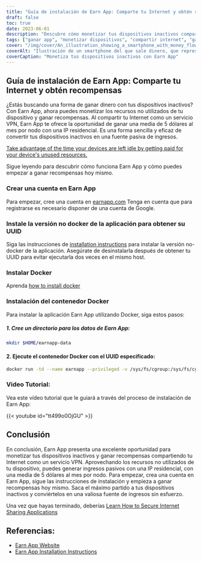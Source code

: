 ```yaml
---
title: "Guía de instalación de Earn App: Comparte tu Internet y obtén recompensas"
draft: false
toc: true
date: 2023-06-01
description: "Descubre cómo monetizar tus dispositivos inactivos compartiendo Internet y ganando recompensas con Earn App."
tags: ["ganar app", "monetizar dispositivos", "compartir internet", "gana premios", "ingresos pasivos", "recursos del dispositivo", "Servicio VPN", "IP residencial", "dispositivos inactivos", "ganar dinero", "compartir internet", "ganarse la instalación de la aplicación", "instalación docker", "contenedor docker", "tutorial de la aplicación earn", "ganar app sitio web", "instrucciones de instalación", "cuenta earn app", "versión no docker", "UUID", "instalar docker", "instalación de contenedores docker", "tutorial de vídeo", "ganar referencias de aplicaciones", "earn app website link", "ganarse las instrucciones de instalación de la aplicación"]
cover: "/img/cover/An_illustration_showing_a_smartphone_with_money_flowing_out.png"
coverAlt: "Ilustración de un smartphone del que sale dinero, que representa el concepto de ganar recompensas compartiendo recursos de Internet a través de la aplicación Earn."
coverCaption: "Monetiza tus dispositivos inactivos con Earn App"
---
```


## Guía de instalación de Earn App: Comparte tu Internet y obtén recompensas

¿Estás buscando una forma de ganar dinero con tus dispositivos inactivos? Con Earn App, ahora puedes monetizar los recursos no utilizados de tu dispositivo y ganar recompensas. Al compartir tu Internet como un servicio VPN, Earn App te ofrece la oportunidad de ganar una media de 5 dólares al mes por nodo con una IP residencial. Es una forma sencilla y eficaz de convertir tus dispositivos inactivos en una fuente pasiva de ingresos.

[Take advantage of the time your devices are left idle by getting paid for your device's unused resources.](https://earnapp.com/i/GCL9QzB5)

Sigue leyendo para descubrir cómo funciona Earn App y cómo puedes empezar a ganar recompensas hoy mismo.

### Crear una cuenta en Earn App
Para empezar, cree una cuenta en [earnapp.com](https://earnapp.com/i/GCL9QzB5) Tenga en cuenta que para registrarse es necesario disponer de una cuenta de Google.

### Instale la versión no docker de la aplicación para obtener su UUID
Siga las instrucciones de [installation instructions](https://help.earnapp.com/hc/en-us/articles/10261224561553-Installation-instructions) para instalar la versión no-docker de la aplicación. Asegúrate de desinstalarla después de obtener tu UUID para evitar ejecutarla dos veces en el mismo host.

### Instalar Docker

Aprenda [how to install docker](https://simeononsecurity.com/other/creating-profitable-low-powered-crypto-miners/#installing-docker)

### Instalación del contenedor Docker
Para instalar la aplicación Earn App utilizando Docker, siga estos pasos:

##### 1. Cree un directorio para los datos de Earn App:

```bash
mkdir $HOME/earnapp-data
```

#### 2. Ejecute el contenedor Docker con el UUID especificado:

```bash
docker run -td --name earnapp --privileged -v /sys/fs/cgroup:/sys/fs/cgroup:ro -v $HOME/earnapp-data:/etc/earnapp -e "EARNAPP_UUID"="" -e 'PUID'='99' -e 'PGID'='100' --name earnapp fazalfarhan01/earnapp:lite
```

### Video Tutorial:
Vea este vídeo tutorial que le guiará a través del proceso de instalación de Earn App:

{{< youtube id="tt499o0OjGU" >}}


## Conclusión

En conclusión, Earn App presenta una excelente oportunidad para monetizar tus dispositivos inactivos y ganar recompensas compartiendo tu Internet como un servicio VPN. Aprovechando los recursos no utilizados de tu dispositivo, puedes generar ingresos pasivos con una IP residencial, con una media de 5 dólares al mes por nodo. Para empezar, crea una cuenta en Earn App, sigue las instrucciones de instalación y empieza a ganar recompensas hoy mismo. Saca el máximo partido a tus dispositivos inactivos y conviértelos en una valiosa fuente de ingresos sin esfuerzo.

Una vez que hayas terminado, deberías [Learn How to Secure Internet Sharing Applications](https://simeononsecurity.com/other/how-to-secure-internet-sharing-applications/)

## Referencias:

- [Earn App Website](https://earnapp.com)
- [Earn App Installation Instructions](https://help.earnapp.com)